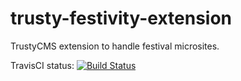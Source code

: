 # trusty-festivity-extension
TrustyCMS extension to handle festival microsites.

TravisCI status: [![Build Status](https://travis-ci.org/pgharts/trusty-festivity-extension.svg?branch=master)](https://travis-ci.org/pgharts/trusty-festivity-extension)